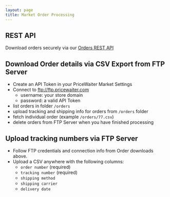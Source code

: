 ```yaml
---
layout: page
title: Market Order Processing
---
```


## REST API

Download orders securely via our <a href="/market/order_api.html">Orders REST API</a>

## Download Order details via CSV Export from FTP Server

- Create an API Token in your PriceWaiter Market Settings
- Connect to ftp://ftp.pricewaiter.com
  - username: your store domain
  - password: a valid API Token
- list orders in folder `/orders`
- upload tracking and shipping info for orders from `/orders` folder
- fetch individual order (example `/orders/77.csv`)
- delete orders from FTP Server when you have finished processing

## Upload tracking numbers via FTP Server

- Follow FTP credentials and connection info from Order downloads above.
- Upload a CSV anywhere with the following columns:
  - `order number` (required)
  - `tracking number` (required)
  - `shipping method`
  - `shipping carrier`
  - `delivery date`
